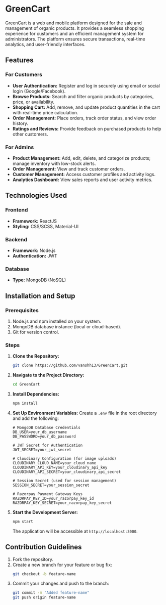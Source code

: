 # GreenCart

GreenCart is a web and mobile platform designed for the sale and management of organic products. It provides a seamless shopping experience for customers and an efficient management system for administrators. The platform ensures secure transactions, real-time analytics, and user-friendly interfaces.

## Features

### For Customers
- **User Authentication:** Register and log in securely using email or social login (Google/Facebook).
- **Browse Products:** Search and filter organic products by categories, price, or availability.
- **Shopping Cart:** Add, remove, and update product quantities in the cart with real-time price calculation.
- **Order Management:** Place orders, track order status, and view order history.
- **Ratings and Reviews:** Provide feedback on purchased products to help other customers.

### For Admins
- **Product Management:** Add, edit, delete, and categorize products; manage inventory with low-stock alerts.
- **Order Management:** View and track customer orders.
- **Customer Management:** Access customer profiles and activity logs.
- **Analytics Dashboard:** View sales reports and user activity metrics.

## Technologies Used

### Frontend
- **Framework:** ReactJS
- **Styling:** CSS/SCSS, Material-UI

### Backend
- **Framework:** Node.js
- **Authentication:** JWT

### Database
- **Type:** MongoDB (NoSQL)

## Installation and Setup

### Prerequisites
1. Node.js and npm installed on your system.
2. MongoDB database instance (local or cloud-based).
3. Git for version control.

### Steps
1. **Clone the Repository:**
   ```bash
   git clone https://github.com/vanshh13/GreenCart.git
   ```
2. **Navigate to the Project Directory:**
   ```bash
   cd GreenCart
   ```
3. **Install Dependencies:**
   ```bash
   npm install
   ```
4. **Set Up Environment Variables:**
   Create a `.env` file in the root directory and add the following:
   ```env
   # MongoDB Database Credentials
   DB_USER=your_db_username
   DB_PASSWORD=your_db_password
   
   # JWT Secret for Authentication
   JWT_SECRET=your_jwt_secret
   
   # Cloudinary Configuration (for image uploads)
   CLOUDINARY_CLOUD_NAME=your_cloud_name
   CLOUDINARY_API_KEY=your_cloudinary_api_key
   CLOUDINARY_API_SECRET=your_cloudinary_api_secret
   
   # Session Secret (used for session management)
   SESSION_SECRET=your_session_secret
   
   # Razorpay Payment Gateway Keys
   RAZORPAY_KEY_ID=your_razorpay_key_id
   RAZORPAY_KEY_SECRET=your_razorpay_key_secret

   ```
5. **Start the Development Server:**
   ```bash
   npm start
   ```
   The application will be accessible at `http://localhost:3000`.

## Contribution Guidelines
1. Fork the repository.
2. Create a new branch for your feature or bug fix:
   ```bash
   git checkout -b feature-name
   ```
3. Commit your changes and push to the branch:
   ```bash
   git commit -m "Added feature-name"
   git push origin feature-name
   ```
